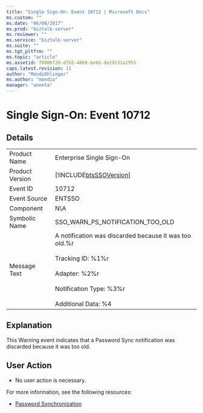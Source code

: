 ```yaml
---
title: "Single Sign-On: Event 10712 | Microsoft Docs"
ms.custom: ""
ms.date: "06/08/2017"
ms.prod: "biztalk-server"
ms.reviewer: ""
ms.service: "biztalk-server"
ms.suite: ""
ms.tgt_pltfrm: ""
ms.topic: "article"
ms.assetid: f890bf20-dfb5-48b9-be6b-de29131a1955
caps.latest.revision: 11
author: "MandiOhlinger"
ms.author: "mandia"
manager: "anneta"
---
```

# Single Sign-On: Event 10712
## Details  
  
|||  
|-|-|  
|Product Name|Enterprise Single Sign-On|  
|Product Version|[!INCLUDE[btsSSOVersion](../includes/btsssoversion-md.md)]|  
|Event ID|10712|  
|Event Source|ENTSSO|  
|Component|N\A|  
|Symbolic Name|SSO_WARN_PS_NOTIFICATION_TOO_OLD|  
|Message Text|A notification was discarded because it was too old.%r<br /><br /> Tracking ID: %1%r<br /><br /> Adapter: %2%r<br /><br /> Notification Type: %3%r<br /><br /> Additional Data: %4|  
  
## Explanation  
 This Warning event indicates that a Password Sync notification was discarded because it was too old.  
  
## User Action  
  
-   No user action is necessary.  
  
 For more information, see the following resources:  
  
-   [Password Synchronization](../core/password-synchronization2.md)